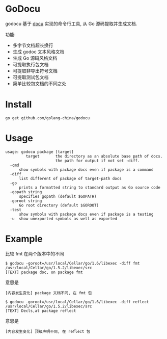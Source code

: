 # GoDocu

godocu 基于 [docu] 实现的命令行工具, 从 Go 源码提取并生成文档.

功能:

  - 多字节文档超长换行
  - 生成 godoc 文本风格文档
  - 生成 Go 源码风格文档
  - 可提取执行包文档
  - 可提取非导出符号文档
  - 可提取测试包文档
  - 简单比较包文档的不同之处

# Install

```
go get github.com/golang-china/godocu
```

# Usage

```
usage: godocu package [target]
         target       the directory as an absolute base path of docs.
                      the path for output if not set -diff.
  -cmd
      show symbols with package docs even if package is a command
  -diff
      list different of package of target-path docs
  -go
      prints a formatted string to standard output as Go source code
  -gopath string
      specifies gopath (default $GOPATH)
  -goroot string
      Go root directory (default $GOROOT)
  -test
      show symbols with package docs even if package is a testing
  -u  show unexported symbols as well as exported
```

# Example

比较 fmt 在两个版本中的不同

```shell
$ godocu -goroot=/usr/local/Cellar/go/1.6/libexec -diff fmt /usr/local/Cellar/go/1.5.2/libexec/src
[TEXT] package doc, on package fmt
```

意思是

```
[内容发生变化] package 文档不同, 在 fmt 包
```

```shell
$ godocu -goroot=/usr/local/Cellar/go/1.6/libexec -diff reflect /usr/local/Cellar/go/1.5.2/libexec/src
[TEXT] Decls,at package reflect
```

意思是

```
[内容发生变化] 顶级声明不同, 在 reflect 包
```

[docu]: https://godoc.org/github.com/golang-china/godocu/docu
